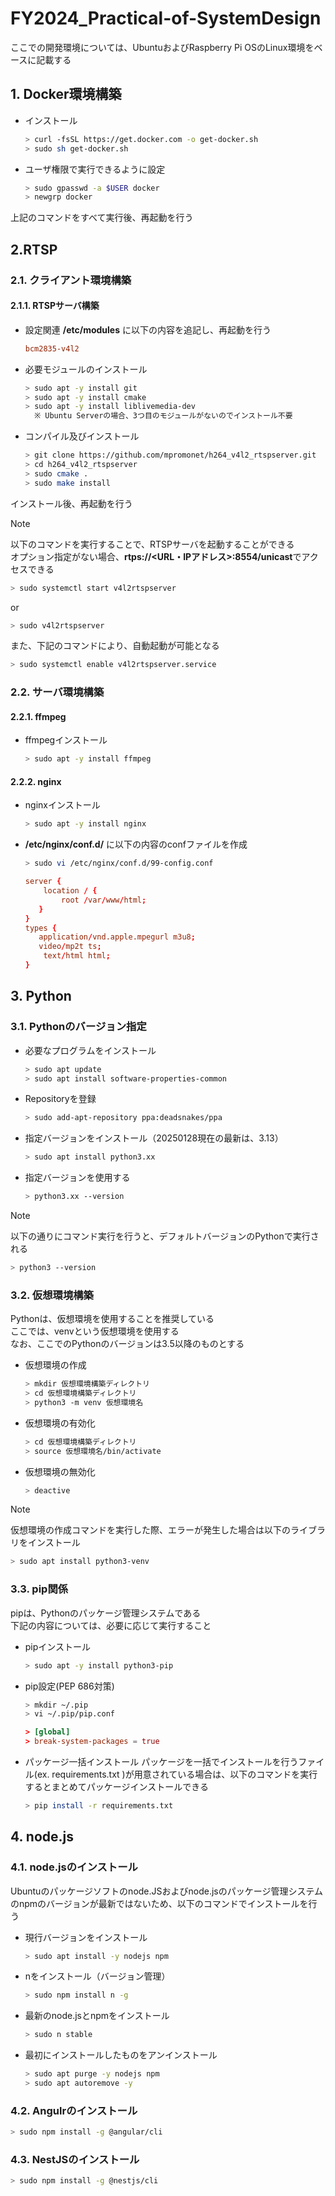 # FY2024_Practical-of-SystemDesign

ここでの開発環境については、UbuntuおよびRaspberry Pi OSのLinux環境をベースに記載する

## 1. Docker環境構築

* インストール

    ``` bash
    > curl -fsSL https://get.docker.com -o get-docker.sh
    > sudo sh get-docker.sh
    ```

* ユーザ権限で実行できるように設定

    ``` bash
    > sudo gpasswd -a $USER docker
    > newgrp docker
    ```

上記のコマンドをすべて実行後、再起動を行う

## 2.RTSP

### 2.1. クライアント環境構築

#### 2.1.1. RTSPサーバ構築

* 設定関連
    **/etc/modules** に以下の内容を追記し、再起動を行う

    ``` conf
    bcm2835-v4l2
    ```

* 必要モジュールのインストール

    ``` bash
    > sudo apt -y install git
    > sudo apt -y install cmake
    > sudo apt -y install liblivemedia-dev
      ※ Ubuntu Serverの場合、3つ目のモジュールがないのでインストール不要
    ```

* コンパイル及びインストール

    ``` bash
    > git clone https://github.com/mpromonet/h264_v4l2_rtspserver.git
    > cd h264_v4l2_rtspserver
    > sudo cmake .
    > sudo make install
    ```

インストール後、再起動を行う

> [!NOTE]
> 以下のコマンドを実行することで、RTSPサーバを起動することができる  
> オプション指定がない場合、**rtps://<URL・IPアドレス>:8554/unicast**でアクセスできる
>
>``` bash
> > sudo systemctl start v4l2rtspserver
> ```
>
> or
>
> ``` bash
> > sudo v4l2rtspserver
> ```
>
> また、下記のコマンドにより、自動起動が可能となる
>
> ```bash
> > sudo systemctl enable v4l2rtspserver.service
> ```

### 2.2. サーバ環境構築

#### 2.2.1. ffmpeg

* ffmpegインストール

    ``` bash
    > sudo apt -y install ffmpeg
    ```

#### 2.2.2. nginx

* nginxインストール

    ``` bash
    > sudo apt -y install nginx
    ```

* **/etc/nginx/conf.d/** に以下の内容のconfファイルを作成

    ``` bash
    > sudo vi /etc/nginx/conf.d/99-config.conf
    ```

    ``` conf
    server {  
        location / {  
            root /var/www/html;  
       }
    }
    types {
       application/vnd.apple.mpegurl m3u8;
       video/mp2t ts;
        text/html html;
    }
    ```

## 3. Python

### 3.1. Pythonのバージョン指定

* 必要なプログラムをインストール

   ``` bash
   > sudo apt update
   > sudo apt install software-properties-common
   ```

* Repositoryを登録

   ``` bash
   > sudo add-apt-repository ppa:deadsnakes/ppa
   ```

* 指定バージョンをインストール（20250128現在の最新は、3.13）

   ``` bash
   > sudo apt install python3.xx
   ```

* 指定バージョンを使用する

   ``` bash
   > python3.xx --version
   ```

> [!NOTE]
> 以下の通りにコマンド実行を行うと、デフォルトバージョンのPythonで実行される
>
> ``` bash
> > python3 --version
> ```

### 3.2. 仮想環境構築

Pythonは、仮想環境を使用することを推奨している  
ここでは、venvという仮想環境を使用する  
なお、ここでのPythonのバージョンは3.5以降のものとする

* 仮想環境の作成

   ``` bash
   > mkdir 仮想環境構築ディレクトリ
   > cd 仮想環境構築ディレクトリ
   > python3 -m venv 仮想環境名
   ```

* 仮想環境の有効化

   ``` bash
   > cd 仮想環境構築ディレクトリ
   > source 仮想環境名/bin/activate
   ```

* 仮想環境の無効化

   ``` bash
   > deactive
   ```

> [!NOTE]
> 仮想環境の作成コマンドを実行した際、エラーが発生した場合は以下のライブラリをインストール
>
> ``` bash
> > sudo apt install python3-venv
> ```

### 3.3. pip関係

pipは、Pythonのパッケージ管理システムである  
下記の内容については、必要に応じて実行すること

* pipインストール  

    ``` bash
    > sudo apt -y install python3-pip
    ```

* pip設定(PEP 686対策)  

    ``` bash
    > mkdir ~/.pip  
    > vi ~/.pip/pip.conf
    ```

    ``` conf
    > [global]
    > break-system-packages = true
    ```

* パッケージ一括インストール
パッケージを一括でインストールを行うファイル(ex. requirements.txt )が用意されている場合は、以下のコマンドを実行するとまとめてパッケージインストールできる

   ``` bash
   > pip install -r requirements.txt
   ```

## 4. node.js

### 4.1. node.jsのインストール

Ubuntuのパッケージソフトのnode.JSおよびnode.jsのパッケージ管理システムのnpmのバージョンが最新ではないため、以下のコマンドでインストールを行う

* 現行バージョンをインストール

    ``` bash
    > sudo apt install -y nodejs npm
    ```

* nをインストール（バージョン管理）

    ``` bash
    > sudo npm install n -g
    ```

* 最新のnode.jsとnpmをインストール

    ``` bash
    > sudo n stable
    ```

* 最初にインストールしたものをアンインストール

    ``` bash
    > sudo apt purge -y nodejs npm
    > sudo apt autoremove -y
    ```

### 4.2. Angulrのインストール

   ``` bash
   > sudo npm install -g @angular/cli
   ```

### 4.3. NestJSのインストール

   ``` bash
   > sudo npm install -g @nestjs/cli
   ```
